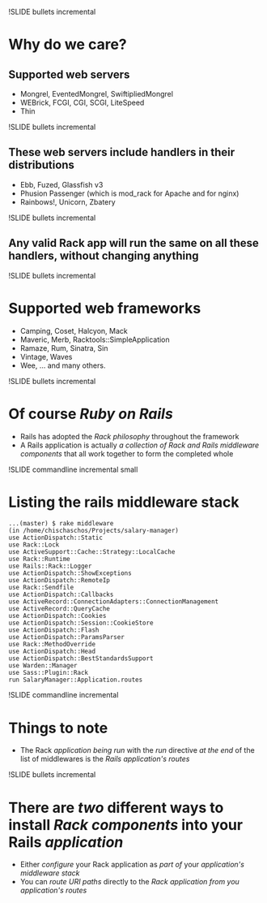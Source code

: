 !SLIDE bullets incremental
# Why do we care? #
## Supported web servers ##
* Mongrel, EventedMongrel, SwiftipliedMongrel
* WEBrick, FCGI, CGI, SCGI, LiteSpeed
* Thin


!SLIDE bullets incremental
## These web servers include handlers in their distributions ##
* Ebb, Fuzed, Glassfish v3
* Phusion Passenger (which is mod_rack for Apache and for nginx)
* Rainbows!, Unicorn, Zbatery


!SLIDE bullets incremental
## Any valid Rack app will run the same on all these handlers, without changing anything ##


!SLIDE bullets incremental
# Supported web frameworks #
* Camping, Coset, Halcyon, Mack
* Maveric, Merb, Racktools::SimpleApplication
* Ramaze, Rum, Sinatra, Sin
* Vintage, Waves
* Wee,  … and many others.


!SLIDE bullets incremental
# Of course *Ruby on Rails* #
* Rails has adopted the *Rack philosophy* throughout the framework
* A Rails application is actually *a collection of Rack and Rails middleware components* that all work together to form the completed whole


!SLIDE commandline incremental small
# Listing the rails middleware stack #
    ...(master) $ rake middleware
    (in /home/chischaschos/Projects/salary-manager)
    use ActionDispatch::Static
    use Rack::Lock
    use ActiveSupport::Cache::Strategy::LocalCache
    use Rack::Runtime
    use Rails::Rack::Logger
    use ActionDispatch::ShowExceptions
    use ActionDispatch::RemoteIp
    use Rack::Sendfile
    use ActionDispatch::Callbacks
    use ActiveRecord::ConnectionAdapters::ConnectionManagement
    use ActiveRecord::QueryCache
    use ActionDispatch::Cookies
    use ActionDispatch::Session::CookieStore
    use ActionDispatch::Flash
    use ActionDispatch::ParamsParser
    use Rack::MethodOverride
    use ActionDispatch::Head
    use ActionDispatch::BestStandardsSupport
    use Warden::Manager
    use Sass::Plugin::Rack
    run SalaryManager::Application.routes


!SLIDE commandline incremental
# Things to note #
* The Rack *application being run* with the *run* directive *at the end* of the list of middlewares is the *Rails application's routes*


!SLIDE bullets incremental
# There are *two* different ways to install *Rack components* into your Rails *application* #
* Either *configure* your Rack application as *part of* your *application's middleware stack*
* You can *route URI paths* directly to the *Rack application* *from you application's routes*




